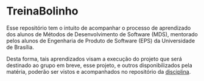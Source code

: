 # TreinaBolinho

Esse repositório tem o intuito de acompanhar o processo de aprendizado dos alunos de Métodos de Desenvolvimento de Software (MDS), mentorado pelos alunos de Engenharia de Produto de Software (EPS) da Universidade de Brasília.

Desta forma, tais aprendizados visam a execução do projeto que será destinado ao grupo em breve, esse projeto, e outros disponibilizados pela matéria, poderão ser vistos e acompanhados no repositório da [disciplina](https://github.com/fga-eps-mds/A-Disciplina).
